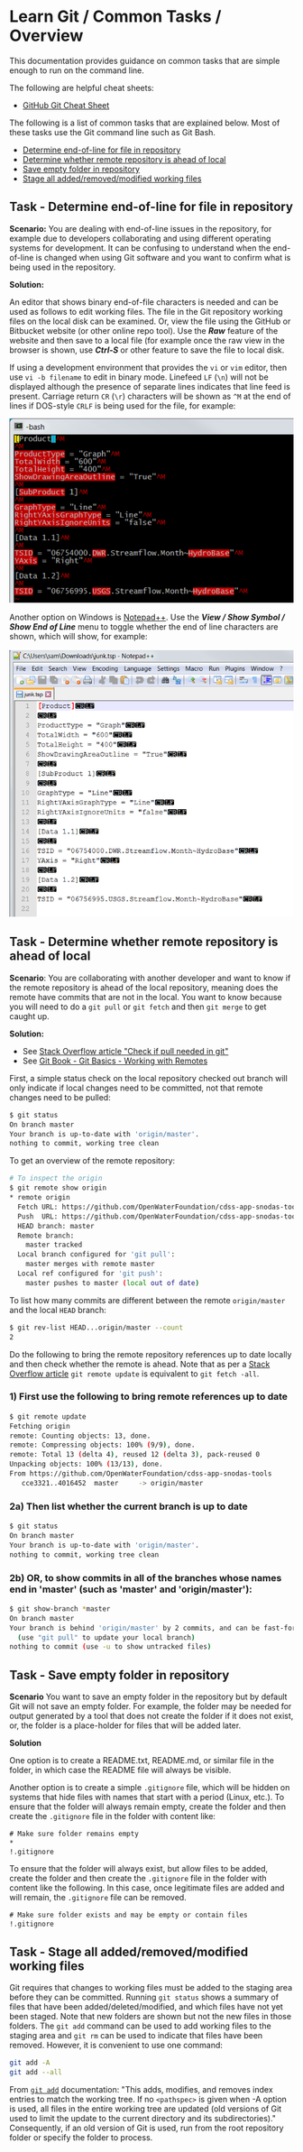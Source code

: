 # Learn Git / Common Tasks / Overview

This documentation provides guidance on common tasks that are simple enough to run on the command line.

The following are helpful cheat sheets:

* [GitHub Git Cheat Sheet](https://education.github.com/git-cheat-sheet-education.pdf)

The following is a list of common tasks that are explained below.
Most of these tasks use the Git command line such as Git Bash.

* [Determine end-of-line for file in repository](#task-determine-end-of-line-for-file-in-repository)
* [Determine whether remote repository is ahead of local](#task-determine-whether-remote-repository-is-ahead-of-local)
* [Save empty folder in repository](#task-save-empty-folder-in-repository)
* [Stage all added/removed/modified working files](#task-stage-all-addedremovedmodified-working-files)

## Task - Determine end-of-line for file in repository

**Scenario:**  You are dealing with end-of-line issues in the repository, for example due to developers
collaborating and using different operating systems for development.
It can be confusing to understand when the end-of-line is changed when using Git software
and you want to confirm what is being used in the repository.

**Solution:**

An editor that shows binary end-of-file characters is needed and can be used as follows to edit working files.
The file in the Git repository working files on the local disk can be examined.
Or, view the file using the GitHub or Bitbucket website (or other online repo tool).
Use the ***Raw*** feature of the website and then save to a local file
(for example once the raw view in the browser is shown, use ***Ctrl-S*** or other feature to save the file to local disk.

If using a development environment that provides the `vi` or `vim` editor, then use `vi -b filename` to edit in binary mode.
Linefeed `LF` (`\n`) will not be displayed although the presence of separate lines indicates that line feed is present.
Carriage return `CR` (`\r`) characters will be shown as `^M` at the end of lines
if DOS-style `CRLF` is being used for the file, for example:

![vi -b end-of-line example](images/vi-b-end-of-line.png)

Another option on Windows is [Notepad++](https://notepad-plus-plus.org/).  Use the ***View / Show Symbol / Show End of Line*** menu to toggle
whether the end of line characters are shown, which will show, for example:

![Notepad++ end-of-line example](images/notepadpp-end-of-line.png)

## Task - Determine whether remote repository is ahead of local

**Scenario**:  You are collaborating with another developer and want to know if the remote repository
is ahead of the local repository, meaning does the remote have commits that are not in the local.
You want to know because you will need to do a `git pull` or `git fetch` and then `git merge` to get caught up.

**Solution:**

* See [Stack Overflow article "Check if pull needed in git"](http://stackoverflow.com/questions/3258243/check-if-pull-needed-in-git)
* See [Git Book - Git Basics - Working with Remotes](https://git-scm.com/book/en/v2/Git-Basics-Working-with-Remotes)

First, a simple status check on the local repository checked out branch will only indicate if local changes need to be committed,
not that remote changes need to be pulled:

```bash
$ git status
On branch master
Your branch is up-to-date with 'origin/master'.
nothing to commit, working tree clean
```

To get an overview of the remote repository:


```bash
# To inspect the origin
$ git remote show origin
* remote origin
  Fetch URL: https://github.com/OpenWaterFoundation/cdss-app-snodas-tools.git
  Push  URL: https://github.com/OpenWaterFoundation/cdss-app-snodas-tools.git
  HEAD branch: master
  Remote branch:
    master tracked
  Local branch configured for 'git pull':
    master merges with remote master
  Local ref configured for 'git push':
    master pushes to master (local out of date)
```

To list how many commits are different between the remote `origin/master` and the local `HEAD` branch:

```bash
$ git rev-list HEAD...origin/master --count
2
```

Do the following to bring the remote repository references up to date locally and then check whether the remote is ahead.
Note that as per a [Stack Overflow article](http://stackoverflow.com/questions/2688251/what-is-the-difference-between-git-fetch-origin-and-git-remote-update-origin)
`git remote update` is equivalent to `git fetch -all`.


### 1) First use the following to bring remote references up to date ###

```sh
$ git remote update
Fetching origin
remote: Counting objects: 13, done.
remote: Compressing objects: 100% (9/9), done.
remote: Total 13 (delta 4), reused 12 (delta 3), pack-reused 0
Unpacking objects: 100% (13/13), done.
From https://github.com/OpenWaterFoundation/cdss-app-snodas-tools
   cce3321..4016452  master     -> origin/master
```

### 2a) Then list whether the current branch is up to date ###

```sh
$ git status
On branch master
Your branch is up-to-date with 'origin/master'.
nothing to commit, working tree clean
```

### 2b) OR, to show commits in all of the branches whose names end in 'master' (such as 'master' and 'origin/master'): ###

```sh
$ git show-branch *master
On branch master
Your branch is behind 'origin/master' by 2 commits, and can be fast-forwarded.
  (use "git pull" to update your local branch)
nothing to commit (use -u to show untracked files)
```

## Task - Save empty folder in repository

**Scenario**  You want to save an empty folder in the repository but by default Git will not
save an empty folder.
For example, the folder may be needed for output generated by a tool that does not create the folder if it does not exist,
or, the folder is a place-holder for files that will be added later.

**Solution**

One option is to create a README.txt, README.md, or similar file in the folder, in which case the README file will always be visible.

Another option is to create a simple `.gitignore` file, which will be hidden on systems that hide files with names that start with a period (Linux, etc.).
To ensure that the folder will always remain empty, create the folder and then create the `.gitignore` file in the folder with content like:

```text
# Make sure folder remains empty
*
!.gitignore
```

To ensure that the folder will always exist, but allow files to be added,
create the folder and then create the `.gitignore` file in the folder with content like the following.
In this case, once legitimate files are added and will remain, the `.gitignore` file can be removed.

```text
# Make sure folder exists and may be empty or contain files
!.gitignore
```

## Task - Stage all added/removed/modified working files

Git requires that changes to working files must be added to the staging area before they can be committed.
Running `git status` shows a summary of files that have been added/deleted/modified,
and which files have not yet been staged.  Note that new folders are shown but not the new files in those folders.
The `git add` command can be used to add working files to the staging area and `git rm` can be used to indicate that files have been removed.
However, it is convenient to use one command:

```sh
git add -A
git add --all
```

From [`git add`](https://git-scm.com/docs/git-add) documentation:  "This adds, modifies, and removes index entries to match the working tree.
If no `<pathspec>` is given when -A option is used, all files in the entire working tree are updated
(old versions of Git used to limit the update to the current directory and its subdirectories)."
Consequently, if an old version of Git is used, run from the root repository folder or specify the folder to process.
